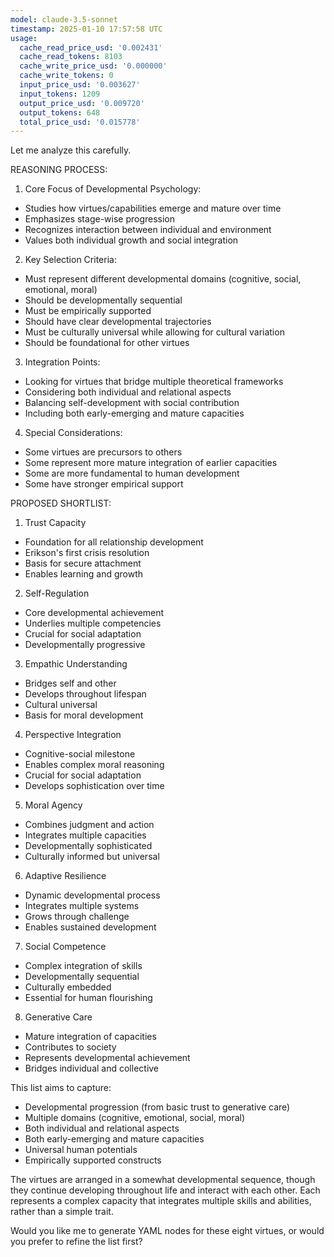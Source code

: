 ```yaml
---
model: claude-3.5-sonnet
timestamp: 2025-01-10 17:57:58 UTC
usage:
  cache_read_price_usd: '0.002431'
  cache_read_tokens: 8103
  cache_write_price_usd: '0.000000'
  cache_write_tokens: 0
  input_price_usd: '0.003627'
  input_tokens: 1209
  output_price_usd: '0.009720'
  output_tokens: 648
  total_price_usd: '0.015778'
---
```


Let me analyze this carefully.

REASONING PROCESS:

1. Core Focus of Developmental Psychology:
- Studies how virtues/capabilities emerge and mature over time
- Emphasizes stage-wise progression
- Recognizes interaction between individual and environment
- Values both individual growth and social integration

2. Key Selection Criteria:
- Must represent different developmental domains (cognitive, social, emotional, moral)
- Should be developmentally sequential
- Must be empirically supported
- Should have clear developmental trajectories
- Must be culturally universal while allowing for cultural variation
- Should be foundational for other virtues

3. Integration Points:
- Looking for virtues that bridge multiple theoretical frameworks
- Considering both individual and relational aspects
- Balancing self-development with social contribution
- Including both early-emerging and mature capacities

4. Special Considerations:
- Some virtues are precursors to others
- Some represent more mature integration of earlier capacities
- Some are more fundamental to human development
- Some have stronger empirical support

PROPOSED SHORTLIST:

1. Trust Capacity
- Foundation for all relationship development
- Erikson's first crisis resolution
- Basis for secure attachment
- Enables learning and growth

2. Self-Regulation
- Core developmental achievement
- Underlies multiple competencies
- Crucial for social adaptation
- Developmentally progressive

3. Empathic Understanding
- Bridges self and other
- Develops throughout lifespan
- Cultural universal
- Basis for moral development

4. Perspective Integration
- Cognitive-social milestone
- Enables complex moral reasoning
- Crucial for social adaptation
- Develops sophistication over time

5. Moral Agency
- Combines judgment and action
- Integrates multiple capacities
- Developmentally sophisticated
- Culturally informed but universal

6. Adaptive Resilience
- Dynamic developmental process
- Integrates multiple systems
- Grows through challenge
- Enables sustained development

7. Social Competence
- Complex integration of skills
- Developmentally sequential
- Culturally embedded
- Essential for human flourishing

8. Generative Care
- Mature integration of capacities
- Contributes to society
- Represents developmental achievement
- Bridges individual and collective

This list aims to capture:
- Developmental progression (from basic trust to generative care)
- Multiple domains (cognitive, emotional, social, moral)
- Both individual and relational aspects
- Both early-emerging and mature capacities
- Universal human potentials
- Empirically supported constructs

The virtues are arranged in a somewhat developmental sequence, though they continue developing throughout life and interact with each other. Each represents a complex capacity that integrates multiple skills and abilities, rather than a simple trait.

Would you like me to generate YAML nodes for these eight virtues, or would you prefer to refine the list first?